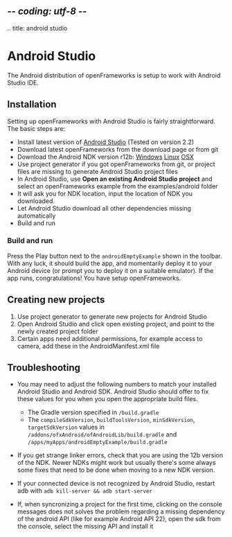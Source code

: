 ## -*- coding: utf-8 -*-
.. title: android studio

Android Studio
=======

The Android distribution of openFrameworks is setup to work with Android Studio IDE.

## Installation

Setting up openFrameworks with Android Studio is fairly straightforward. The basic steps are:

- Install latest version of [Android Studio](https://developer.android.com/studio/index.html) (Tested on version 2.2)
- Download latest openFrameworks from the download page or from git
- Download the Android NDK version r12b: [Windows](https://dl.google.com/android/repository/android-ndk-r12b-windows-x86_64.zip) [Linux](https://dl.google.com/android/repository/android-ndk-r12b-linux-x86_64.zip) [OSX](https://dl.google.com/android/repository/android-ndk-r12b-darwin-x86_64.zip)
- Use project generator if you got openFrameworks from git, or project files are missing to generate Android Studio project files
- In Android Studio, use **Open an existing Android Studio project** and select an openFrameworks example from the examples/android folder
- It will ask you for NDK location, input the location of NDK you downloaded.
- Let Android Studio download all other dependencies missing automatically
- Build and run

### Build and run

Press the Play button next to the `androidEmptyExample` shown in the toolbar. With any luck, it should build the app, and momentarily deploy it to your Android device (or prompt you to deploy it on a suitable emulator). If the app runs, congratulations! You have setup openFrameworks.

## Creating new projects
1. Use project generator to generate new projects for Android Studio
2. Open Android Studio and click open existing project, and point to the newly created project folder
3. Certain apps need additional permissions, for example access to camera, add these in the AndroidManifest.xml file

## Troubleshooting

- You may need to adjust the following numbers to match your installed Android Studio and Android SDK. Android Studio should offer to fix these values for you when you open the appropriate build files.

    - The Gradle version specified in `/build.gradle`
    - The `compileSdkVersion`, `buildToolsVersion`, `minSdkVersion`, `targetSdkVersion` values
        in `/addons/ofxAndroid/ofAndroidLib/build.gradle` and `/apps/myApps/androidEmptyExample/build.gradle`

- If you get strange linker errors, check that you are using the 12b version of the NDK. Newer NDKs might work but usually there's some always some fixes that need to be done when moving to a new NDK version.

- If your connected device is not recognized by Android Studio, restart adb
  with `adb kill-server && adb start-server`

- If, when syncronizing a project for the first time, clicking on the console
  messages does not solves the problem regarding a missing dependency of the
  android API (like for example Android API 22), open the sdk from the console,
   select the missing API and install it



